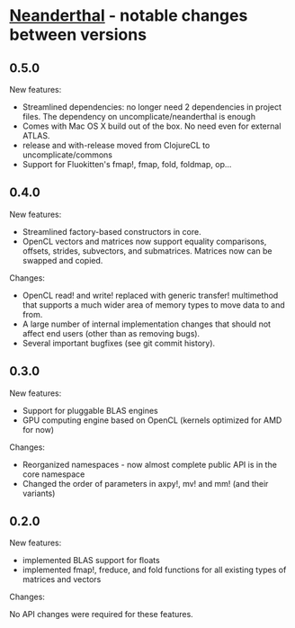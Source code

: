 # [Neanderthal](http://neanderthal.uncomplicate.org) - notable changes between versions

## 0.5.0

New features:
* Streamlined dependencies: no longer need 2 dependencies in project files. The dependency on uncomplicate/neanderthal is enough
* Comes with Mac OS X build out of the box. No need even for external ATLAS.
* release and with-release moved from ClojureCL to uncomplicate/commons
* Support for Fluokitten's fmap!, fmap, fold, foldmap, op...

## 0.4.0

New features:

* Streamlined factory-based constructors in core.
* OpenCL vectors and matrices now support equality comparisons, offsets, strides,
subvectors, and submatrices. Matrices now can be swapped and copied.

Changes:

* OpenCL read! and write! replaced with generic transfer! multimethod that supports
a much wider area of memory types to move data to and from.
* A large number of internal implementation changes that should not affect end users
(other than as removing bugs).
* Several important bugfixes (see git commit history).

## 0.3.0

New features:

* Support for pluggable BLAS engines
* GPU computing engine based on OpenCL (kernels optimized for AMD for now)

Changes:

* Reorganized namespaces - now almost complete public API is in the core namespace
* Changed the order of parameters in axpy!, mv! and mm! (and their variants)

## 0.2.0

New features:

* implemented BLAS support for floats
* implemented fmap!, freduce, and fold functions for all existing types of matrices and vectors

Changes:

No API changes were required for these features.
